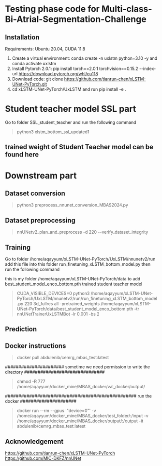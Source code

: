 # Testing phase code for Multi-class-Bi-Atrial-Segmentation-Challenge

## Installation
Requirements: Ubuntu 20.04, CUDA 11.8

1. Create a virtual environment: conda create -n uxlstm python=3.10 -y and conda activate uxlstm 
2. Install Pytorch 2.0.1: pip install torch==2.0.1 torchvision==0.15.2 --index-url https://download.pytorch.org/whl/cu118
3. Download code: git clone https://github.com/tianrun-chen/xLSTM-UNet-PyTorch.git
4. cd xLSTM-UNet-PyTorch/UxLSTM and run pip install -e .


# Student teacher model SSL part
Go to folder SSL_student_teacher and run the following command

> python3 xlstm_bottom_ssl_updated1

## trained weight of Student Teacher model can be found here

# Downstream part
## Dataset conversion

> python3 preprocess_nnunet_conversion_MBAS2024.py

## Dataset preprocessing

> nnUNetv2_plan_and_preprocess -d 220 --verify_dataset_integrity

## Training

Go to folder /home/aqayyum/xLSTM-UNet-PyTorch/UxLSTM/nnunetv2/run add this file into this folder run_finetuning_xLSTM_bottom_model.py
then run the following command

this is my folder /home/aqayyum/xLSTM-UNet-PyTorch/data to add best_student_model_enco_bottom.pth trained student teacher model

> CUDA_VISIBLE_DEVICES=0 python3 /home/aqayyum/xLSTM-UNet-PyTorch/UxLSTM/nnunetv2/run/run_finetuning_xLSTM_bottom_model.py 220 3d_fullres all -pretrained_weights /home/aqayyum/xLSTM-UNet-PyTorch/data/best_student_model_enco_bottom.pth -tr nnUNetTrainerUxLSTMBot -lr 0.001 -bs 2

## Prediction


## Docker instructions

> docker pull abdulenib/cemrg_mbas_test:latest

###################### sometime we need permission to write the directory ##############################

> chmod -R 777 /home/aqayyum/docker_mine/MBAS_docker/val_docker/output/ 

################################################# run the docker #####################


> docker run --rm  --gpus '"device=0"' -v /home/aqayyum/docker_mine/MBAS_docker/test_folder/:/input -v /home/aqayyum/docker_mine/MBAS_docker/output/:/output -it abdulenib/cemrg_mbas_test:latest

## Acknowledgement

https://github.com/tianrun-chen/xLSTM-UNet-PyTorch
https://github.com/MIC-DKFZ/nnUNet



